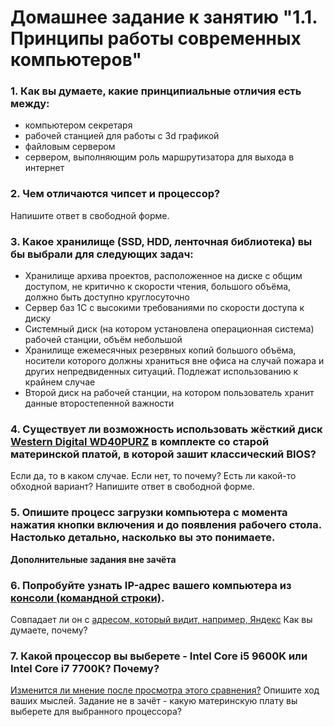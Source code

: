 # Домашнее задание к занятию "1.1. Принципы работы современных компьютеров"

### 1. Как вы думаете, какие принципиальные отличия есть между: 
* компьютером секретаря
* рабочей станцией для работы с 3d графикой
* файловым сервером
* сервером, выполняющим роль маршрутизатора для выхода в интернет

### 2. Чем отличаются чипсет и процессор?
Напишите ответ в свободной форме.

### 3. Какое хранилище (SSD, HDD, ленточная библиотека) вы бы выбрали для следующих задач:
* Хранилище архива проектов, расположенное на диске с общим доступом, не критично к скорости чтения, большого объёма, должно быть доступно круглосуточно
* Сервер баз 1С с высокими требованиями по скорости доступа к диску
* Системный диск (на котором установлена операционная система) рабочей станции, объём небольшой
* Хранилище ежемесячных резервных копий большого объёма, носители которого должны храниться вне офиса на случай пожара и других непредвиденных ситуаций. Подлежат использованию к крайнем случае
* Второй диск на рабочей станции, на котором пользователь хранит данные второстепенной важности

### 4. Существует ли возможность использовать жёсткий диск [Western Digital WD40PURZ](https://market.yandex.ru/product--zhestkii-disk-western-digital-wd40purz/1729220435) в комплекте со старой материнской платой, в которой зашит классический BIOS? 
Если да, то в каком случае. Если нет, то почему? Есть ли какой-то обходной вариант? Напишите ответ в свободной форме.

### 5. Опишите процесс загрузки компьютера с момента нажатия кнопки включения и до появления рабочего стола. Настолько детально, насколько вы это понимаете.

**Дополнительные задания вне зачёта**

### 6. Попробуйте узнать IP-адрес вашего компьютера из [консоли (командной строки)](https://webkyrs.info/post/chto-takoe-komandnaia-stroka-kak-ee-zapustit-na-windows-linux-i-mac). 
Совпадает ли он с [адресом, который видит, например, Яндекс](https://internet.yandex.ru) Как вы думаете, почему?
### 7. Какой процессор вы выберете - Intel Core i5 9600K или Intel Core i7 7700K? Почему?
[Изменится ли мнение после просмотра этого сравнения?](https://cpu.userbenchmark.com/Compare/Intel-Core-i5-9600K-vs-Intel-Core-i7-7700K/4031vs3647)
Опишите ход ваших мыслей.
Задание не в зачёт - какую материнскую плату вы выберете для выбранного процессора? 
